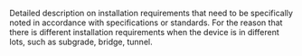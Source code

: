 Detailed description on installation requirements that need to be specifically noted in accordance with specifications or standards. For the reason that  there is different installation requirements when the device is in different lots, such as subgrade, bridge, tunnel.
